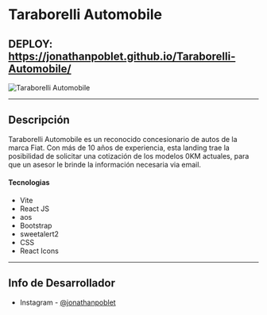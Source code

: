 # Taraborelli Automobile

## DEPLOY: https://jonathanpoblet.github.io/Taraborelli-Automobile/
![Taraborelli Automobile](https://github.com/jonathanpoblet/Taraborelli-Automobile/assets/106752020/a46575bc-f116-4963-b0e9-0103fe2f8007)

---

## Descripción

Taraborelli Automobile es un reconocido concesionario de autos de la marca Fiat. Con más de 10 años de experiencia, esta landing trae la posibilidad de solicitar una cotización de los modelos 0KM actuales, para que un asesor le brinde la información necesaria via email.

#### Tecnologias

- Vite
- React JS
- aos
- Bootstrap
- sweetalert2
- CSS
- React Icons

---

## Info de Desarrollador

- Instagram - [@jonathanpoblet](https://www.instagram.com/jonathan_poblet/)
